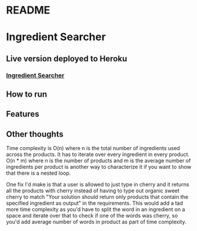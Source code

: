# README

# Ingredient Searcher


## Live version deployed to Heroku
### [Ingredient Searcher](https://ingredient-searcher.herokuapp.com)



## How to run


## Features

## Other thoughts

Time complexity is O(n) where n is the total number of ingredients used across the products. It has to iterate over every ingredient in every product. O(n * m) where n is the number of products and m is the average number of ingredients per product is another way to characterize it if you want to show that there is a nested loop. 

One fix I'd make is that a user is allowed to just type in cherry and it returns all the products with cherry instead of having to type out organic sweet cherry to match "Your solution should return only products that contain the specified ingredient as output" in the requirements. This would add a tad more time complexity as you'd have to split the word in an ingredient on a space and iterate over that to check if one of the words was cherry, so you'd add average number of words in product as part of time complexity.